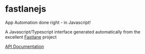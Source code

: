 # fastlanejs

App Automation done right - in Javascript!

A Javascript/Typescript interface generated automatically from the excellent [Fastlane](https://fastlane.tools) project

[API Documentation](https://rhdeck/github.io/fastlane-js/packages/fastlane/docs/)
